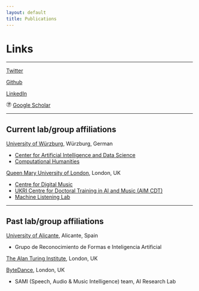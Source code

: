 ```yaml
---
layout: default
title: Publications
---
```


# Links

---

<i class="fa fa-twitter-square" aria-hidden="true"></i> [Twitter](https://twitter.com/liulelecherie)

<i class="fa fa-github-square" aria-hidden="true"></i> [Github](https://github.com/cheriell)

<i class="fa fa-linkedin-square" aria-hidden="true"></i> [LinkedIn](https://www.linkedin.com/in/lele-liu-748a3a124/)

<img src="./assets/image/icons8-google-scholar-50.png" style="width:1em"> [Google Scholar](https://scholar.google.com/citations?user=ZwFmzd8AAAAJ&hl=en)

---

## Current lab/group affiliations

[University of Würzburg](https://www.uni-wuerzburg.de/), Würzburg, German

- [Center for Artificial Intelligence and Data Science](https://www.caidas.uni-wuerzburg.de/)
- [Computational Humanities](https://www.informatik.uni-wuerzburg.de/ch/)

[Queen Mary University of London](https://www.qmul.ac.uk/), London, UK

- [Centre for Digital Music](http://c4dm.eecs.qmul.ac.uk/)
- [UKRI Centre for Doctoral Training in AI and Music (AIM CDT)](https://www.aim.qmul.ac.uk/)
- [Machine Listening Lab](https://machine-listening.eecs.qmul.ac.uk/)

---

## Past lab/group affiliations

[University of Alicante](https://www.ua.es/en/), Alicante, Spain

- Grupo de Reconocimiento de Formas e Inteligencia Artificial

[The Alan Turing Institute](https://www.turing.ac.uk/), London, UK

[ByteDance](https://www.bytedance.com/en/), London, UK

- SAMI (Speech, Audio & Music Intelligence) team, AI Research Lab


